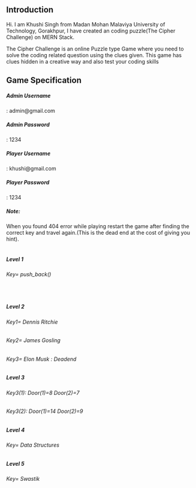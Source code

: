 <h2>Introduction</h2>
<p>Hi. I am Khushi Singh from Madan Mohan Malaviya University of Technology, Gorakhpur, I have created an coding puzzle(The Cipher Challenge) on MERN Stack.</p>
The Cipher Challenge is an online Puzzle type Game where you need to solve the coding related question using the clues given.
This game has clues hidden in a creative way and also test your coding skills 

 
 <h2>Game Specification </h2>
 <h5>Admin Username</h5> : admin@gmail.com
 <h5>Admin Password</h5> : 1234
 <h5>Player Username</h5> : khushi@gmail.com
 <h5>Player Password</h5> : 1234
 
 <br>
 <h5>Note:</h5> When you found 404 error while playing restart the game after finding the correct key and travel again.(This is the dead end at the cost of giving you hint).
 <br />
 
<br>
<h5>Level 1</h5>
<h6>Key= push_back()</h6> <br>

<h5>Level 2</h5>
<h6>Key1= Dennis Ritchie</h6>
<h6>Key2= James Gosling</h6>
<h6>Key3= Elon Musk : Deadend</h6>

<h5>Level 3</h5>
<h6>Key3(1): Door(1)=8    Door(2)=7 </h6>
<h6> Key3(2): Door(1)=14   Door(2)=9</h6>
   

<h5>Level 4</h5>
<h6>Key= Data Structures </h6>

<h5>Level 5</h5>
<h6>Key= Swastik</h6><br>
